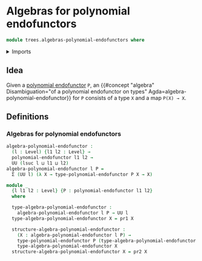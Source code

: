 # Algebras for polynomial endofunctors

```agda
module trees.algebras-polynomial-endofunctors where
```

<details><summary>Imports</summary>

```agda
open import foundation.dependent-pair-types
open import foundation.universe-levels

open import trees.polynomial-endofunctors
```

</details>

## Idea

Given a [polynomial endofunctor](trees.polynomial-endofunctors.md) `P`, an
{{#concept "algebra" Disambiguation="of a polynomial endofunctor on types" Agda=algebra-polynomial-endofunctor}}
for `P` consists of a type `X` and a map `P(X) → X`.

## Definitions

### Algebras for polynomial endofunctors

```agda
algebra-polynomial-endofunctor :
  (l : Level) {l1 l2 : Level} →
  polynomial-endofunctor l1 l2 →
  UU (lsuc l ⊔ l1 ⊔ l2)
algebra-polynomial-endofunctor l P =
  Σ (UU l) (λ X → type-polynomial-endofunctor P X → X)

module _
  {l l1 l2 : Level} {P : polynomial-endofunctor l1 l2}
  where

  type-algebra-polynomial-endofunctor :
    algebra-polynomial-endofunctor l P → UU l
  type-algebra-polynomial-endofunctor X = pr1 X

  structure-algebra-polynomial-endofunctor :
    (X : algebra-polynomial-endofunctor l P) →
    type-polynomial-endofunctor P (type-algebra-polynomial-endofunctor X) →
    type-algebra-polynomial-endofunctor X
  structure-algebra-polynomial-endofunctor X = pr2 X
```
